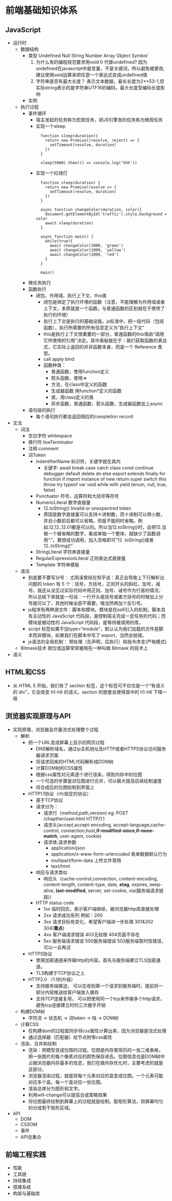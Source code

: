 # 前端基础知识体系

## JavaScript
- 运行时
  - 数据结构
    - 类型 Undefined Null String Number Array Object Symbol
      1. 为什么有的编程规范要求用void 0 代替undefined? 因为undefined在javascript中是变量，不是关键词，所以避免被更改,建议使用void运算来把任意一个表达式变成undefined值
      2. 字符串是否有最大长度？ 表示文本数据，最长长度为2**53-1,但实际string表示的是字符串UTF16的编码，最大长度受编码长度影响
    - 实例
  - 执行过程
    - 事件循环
      - 宿主发起的任务称为宏观任务，把JS引擎发的任务称为微观任务
      - 实现一个sleep
        ```
          function sleep(duration){
            return new Promise((resolve, reject) => {
              setTimeout(resolve, duration)
            })
          }

          sleep(5000).then(() => console.log('hhh'))
        ```
      - 实现一个红绿灯
        ```
          function sleep(duration) {
            return new Promise(resolve => {
              setTimeout(resolve, duration)
            })
          }

          async function changeColor(duration, color){
            document.getElementById('traffic').style.background = color
            await sleep(duration)
          }

          async function main() {
            while(true){
              await changeColor(3000, 'green')
              await changeColor(1000, 'yellow')
              await changeColor(2000, 'red')
            }
          }

          main()
        ```  
    - 微任务执行
    - 函数执行
      - 闭包、作用域、执行上下文、this值
        - 闭包是绑定了执行环境的函数（注意，不能理解为作用域或者上下文，本质就是一个函数，与普通函数的区别就在于携带了执行的环境）
        - 执行上下文是执行的基础设施，js标准中，把一段代码（包括函数），执行所需要的所有信息定义为“执行上下文”
        - this是执行上下文很重要的一部分，普通函数的this值由“调用它所使用的引用”决定。其中奥秘就在于：我们获取函数的表达式，它实际上返回的并非函数本身，而是一个 Reference 类型。
        - call apply bind
        - 函数种类： 
          - 普通函数，使用function定义
          - 箭头函数，使用=>
          - 方法，在class中定义的函数
          - 生成器函数 用function*定义的函数
          - 类，用class定义的类
          - 异步函数，普通函数、箭头函数、生成器函数加上async
    - 语句级的执行
      - 每个语句执行都会返回相应的completion record
- 文法
  - 词法
    - 空白字符 whitespace
    - 换行符 lineTerminator
    - 注释 comment
    - 词Token
      - indentifierName 标识符，关键字就在其内
        - 关键字: await break case catch class const continue debugger default delete do else export extends finally for function if import instance of new return super switch this throw try typeof var void while with yield (enum, null, true, false)
      - Punctuator 符号，运算符和大括号等符号
      - NumericLiteral 数字直接量
        - 12.toString() Invalid or unexpectred token
        - 原因是数字直接量可以支持十进制数，而十进制可以带小数，并且小数前后都可以省略，但是不能同时省略。例如.12,12.,12.01都是可以的。所以当12.toString()时，会把12.当做一个被省略的数字，看成单独一个整体，就缺少了函数调用“.”，要想成功调用，加入空格即可“12 .toString()或者12..toString()”
      - StringLIteral 字符串直接量
      - RegularExpressionLiteral 正则表达式直接量 
      - Template 字符串模板
  - 语法
    - 到底要不要写分号： 尤雨溪曾经在知乎说：真正会导致上下行解析出问题的 token 有 5 个：括号，方括号，正则开头的斜杠，加号，减号。我还从没见过实际代码中用正则、加号、减号作为行首的情况，所以总结下来就是一句话：一行开头是括号或者方括号的时候加上分号就可以了，其他时候全部不需要。哦当然再加个反引号。
    - js程序有两种源文件：脚本和模块。模块是在es6引入的机制。脚本具有主动性的 JavaScript 代码段，是控制宿主完成一定任务的代码；而模块是被动性的 JavaScript 代码段，是等待被调用的库。
    - script 标签如果不加type=“module”，默认认为我们加载的文件是脚本而非模块，如果我们在脚本中写了 export，当然会抛错。
    - js语法的全局机制： 预处理（先声明，后执行）和指令序言(严格模式)
  - Bitmask技术 按位或运算常常被用在一种叫做 Bitmask 的技术上
- 语义

## HTML和CSS
  - 从 HTML 5 开始，我们有了 section 标签，这个标签可不仅仅是一个“有语义的 div”，它会改变 h1-h6 的语义。section 的嵌套会使得其中的 h1-h6 下降一级 

## 浏览器实现原理与API
- 实现原理，浏览器会尽量流式处理整个过程
  - 解析
    - 把一个URL变成屏幕上显示的网页过程
      - DNS解析域名，通过ip主机地址及HTTP或者HTTPS协议访问服务器请求页面
      - 将请求回来的HTML代码解析成DOM树
      - 计算DOM树的CSS属性
      - 根据css属性对元素逐个进行渲染，得到内存中的位图
      - 一个可选的步骤是对位图进行合并，可以极大提高后续绘制速度
      - 将合成后的位图绘制到界面上
    - HTTP1.1协议（rfc规定的协议）
      - 基于TCP协议
      - 请求分为： 
        - 请求行（method,path,version) eg: POST /chapther/user.html HTTP/1.1
        - 请求头(accept,accept-encoding, accept-language,cache-control, connection,host,**if-modified-since**,**if-none-match**, user-agent, cookie)
        - 请求体,请求参数
          - application/json 
          - application/x-www-form-urlencoded 表单数据默认行为
          - multipart/form-data 上传文件常用
          - text/html
      - 响应与请求类似
        - 响应头（cache-control,connection, content-encoding, content-length, content-type, date, **etag**, expires, keep-alive, **last-modified**, server, set-cookie, via(服务端请求链路)）
      - HTTP status code
        - 1xx 临时回应，表示客户端继续，被浏览器http库直接处理
        - 2xx 请求成功系列 例如：200
        - 3xx 请求目标有变化，希望客户端进一步处理 301&302 304(**重点**)
        - 4xx 客户端请求错误 403无权限 404页面不存在
        - 5xx 服务端请求错误 500服务端错误 503服务端暂时性错误，可以一会再试
    - HTTPS协议
      - 使用加密通道来传输http的内容。首先与服务端建立TLS加密通道。
      - TLS构建于TCP协议之上
    - HTTP2.0 （1.1的升级）
      - 支持服务端推送， 可以在收到第一个请求到服务端时，提前将一部分内容推送给客户端放入缓存
      - 支持TCP连接复用， 可以把使用同一个tcp来传输多个http请求，避免tcp连接建立时的三次握手开销
  - 构建DOM树
    - 字符流 -> 状态机 -> 词token -> 栈 -> DOM树
  - 计算CSS
    - 在构建dom的过程就同步将css属性计算出来，因为浏览器是流式处理
    - 通过选择器（匹配器）给节点附带css属性
  - 渲染、合并和绘制
    - 渲染：把模型变成位图的过程。位图是内存里简历的一张二维表格，把一张图片的每个像素对应的颜色保存进去。位图信息也是DOM树中占据浏览器内存最多的信息，我们在做内存优化时，主要考虑的就是这部分。
    - 浏览器渲染过程，就是将每个元素对应的盒变成位图。一个元素可能对应多个盒。每一个盒对应一张位图。
    - 渲染总体分为图形和文字。
    - 利用will-change可以提高合成策略效果
    - 将位图最终绘制到屏幕上的过程就是绘制。脏矩形算法，将屏幕均匀的分成若干矩形区域。
- API
  - DOM
  - CSSOM
  - 事件
  - API总集合
  
## 前端工程实践
- 性能
- 工具链
- 持续集成
- 搭建系统
- 构架与基础库